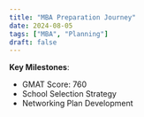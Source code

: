 ```yaml
---
title: "MBA Preparation Journey"
date: 2024-08-05
tags: ["MBA", "Planning"]
draft: false
---
```


**Key Milestones**:
- GMAT Score: 760
- School Selection Strategy
- Networking Plan Development


